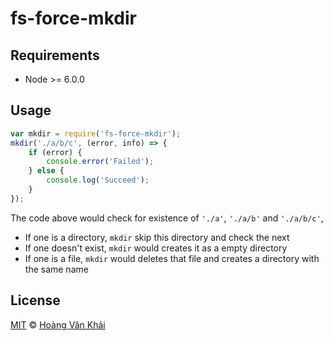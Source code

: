 
# fs-force-mkdir

## Requirements

 * Node >= 6.0.0

## Usage

```javascript
var mkdir = require('fs-force-mkdir');
mkdir('./a/b/c', (error, info) => {
    if (error) {
        console.error('Failed');
    } else {
        console.log('Succeed');
    }
});
```

The code above would check for existence of `'./a'`, `'./a/b'` and `'./a/b/c'`,
 * If one is a directory, `mkdir` skip this directory and check the next
 * If one doesn't exist, `mkdir` would creates it as a empty directory
 * If one is a file, `mkdir` would deletes that file and creates a directory with the same name

## License

[MIT](https://github.com/ksxnodemodules/my-licenses/blob/master/MIT.md) © [Hoàng Văn Khải](https://github.com/KSXGitHub)
